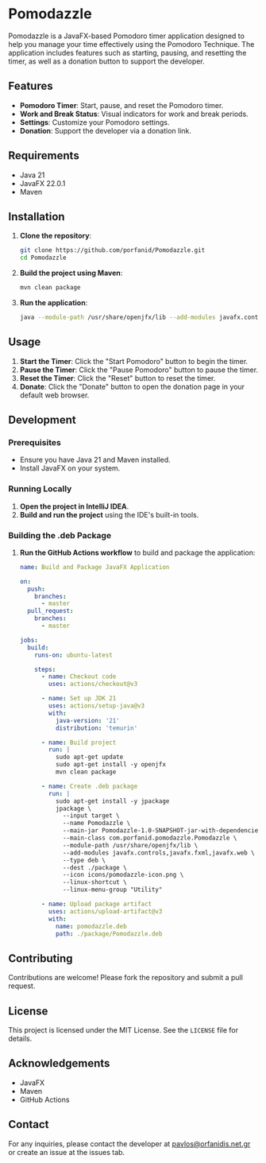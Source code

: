 # Pomodazzle

Pomodazzle is a JavaFX-based Pomodoro timer application designed to help you manage your time effectively using the Pomodoro Technique. The application includes features such as starting, pausing, and resetting the timer, as well as a donation button to support the developer.

## Features

- **Pomodoro Timer**: Start, pause, and reset the Pomodoro timer.
- **Work and Break Status**: Visual indicators for work and break periods.
- **Settings**: Customize your Pomodoro settings.
- **Donation**: Support the developer via a donation link.

## Requirements

- Java 21
- JavaFX 22.0.1
- Maven

## Installation

1. **Clone the repository**:
    ```sh
    git clone https://github.com/porfanid/Pomodazzle.git
    cd Pomodazzle
    ```

2. **Build the project using Maven**:
    ```sh
    mvn clean package
    ```

3. **Run the application**:
    ```sh
    java --module-path /usr/share/openjfx/lib --add-modules javafx.controls,javafx.fxml,javafx.web,javafx.swing,javafx.media -jar target/Pomodazzle-1.0-SNAPSHOT-jar-with-dependencies.jar
    ```

## Usage

1. **Start the Timer**: Click the "Start Pomodoro" button to begin the timer.
2. **Pause the Timer**: Click the "Pause Pomodoro" button to pause the timer.
3. **Reset the Timer**: Click the "Reset" button to reset the timer.
4. **Donate**: Click the "Donate" button to open the donation page in your default web browser.

## Development

### Prerequisites

- Ensure you have Java 21 and Maven installed.
- Install JavaFX on your system.

### Running Locally

1. **Open the project in IntelliJ IDEA**.
2. **Build and run the project** using the IDE's built-in tools.

### Building the .deb Package

1. **Run the GitHub Actions workflow** to build and package the application:
    ```yaml
    name: Build and Package JavaFX Application

    on:
      push:
        branches:
          - master
      pull_request:
        branches:
          - master

    jobs:
      build:
        runs-on: ubuntu-latest

        steps:
          - name: Checkout code
            uses: actions/checkout@v3

          - name: Set up JDK 21
            uses: actions/setup-java@v3
            with:
              java-version: '21'
              distribution: 'temurin'

          - name: Build project
            run: |
              sudo apt-get update
              sudo apt-get install -y openjfx
              mvn clean package

          - name: Create .deb package
            run: |
              sudo apt-get install -y jpackage
              jpackage \
                --input target \
                --name Pomodazzle \
                --main-jar Pomodazzle-1.0-SNAPSHOT-jar-with-dependencies.jar \
                --main-class com.porfanid.pomodazzle.Pomodazzle \
                --module-path /usr/share/openjfx/lib \
                --add-modules javafx.controls,javafx.fxml,javafx.web \
                --type deb \
                --dest ./package \
                --icon icons/pomodazzle-icon.png \
                --linux-shortcut \
                --linux-menu-group "Utility"

          - name: Upload package artifact
            uses: actions/upload-artifact@v3
            with:
              name: pomodazzle.deb
              path: ./package/Pomodazzle.deb
    ```

## Contributing

Contributions are welcome! Please fork the repository and submit a pull request.

## License

This project is licensed under the MIT License. See the `LICENSE` file for details.

## Acknowledgements

- JavaFX
- Maven
- GitHub Actions

## Contact

For any inquiries, please contact the developer at [pavlos@orfanidis.net.gr](mailto:pavlos@orfanidis.net.gr) or create an issue at the issues tab.